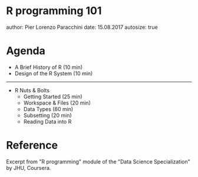 R programming 101
========================================================
author: Pier Lorenzo Paracchini
date: 15.08.2017
autosize: true

Agenda
========================================================

- A Brief History of R (10 min)
- Design of the R System (10 min)

***

- R Nuts & Bolts
    - Getting Started (25 min)
    - Workspace & Files (20 min)
    - Data Types (60 min)
    - Subsetting (20 min)
    - Reading Data into R


Reference
========================================================

Excerpt from "R programming" module of the "Data Science Specialization" by JHU, Coursera.
